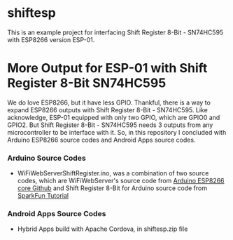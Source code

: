 # shiftesp
This is an example project for interfacing Shift Register 8-Bit - SN74HC595 with ESP8266 version ESP-01.

# More Output for ESP-01 with Shift Register 8-Bit SN74HC595

We do love ESP8266, but it have less GPIO. Thankful, there is a way to expand ESP8266 outputs with Shift Register 8-Bit - SN74HC595. Like acknowledge, ESP-01 equipped with only two GPIO, which are GPIO0 and GPIO2. But Shift Register 8-Bit - SN74HC595 needs 3 outputs from any microcontroller to be interface with it. So, in this repository I concluded with Arduino ESP8266 source codes and Android Apps source codes.

### Arduino Source Codes ###

- WiFiWebServerShiftRegister.ino, was a combination of two source codes, which are WiFiWebServer's source code from  [Arduino ESP8266 core Github](https://github.com/esp8266/Arduino) and Shift Register 8-Bit for Arduino source code from [SparkFun Tutorial](https://learn.sparkfun.com/tutorials/sik-experiment-guide-for-arduino---v32/experiment-14-using-a-shift-register)

### Android Apps Source Codes ###

- Hybrid Apps build with Apache Cordova, in shiftesp.zip file
